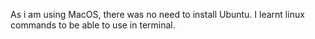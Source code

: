 As i am using MacOS, there was no need to install Ubuntu. I learnt linux commands to be able to use in terminal.
